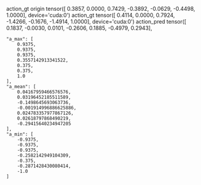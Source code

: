 action_gt origin  tensor([ 0.3857,  0.0000,  0.7429, -0.3892, -0.0629, -0.4498,  1.0000],
       device='cuda:0')
action_gt  tensor([ 0.4114,  0.0000,  0.7924, -1.4266, -0.1676, -1.4914,  1.0000],
       device='cuda:0')
action_pred  tensor([ 0.1837, -0.0030,  0.0101, -0.2606,  0.1885, -0.4979,  0.2943],

    "a_max": [
        0.9375,
        0.9375,
        0.9375,
        0.3557142913341522,
        0.375,
        0.375,
        1.0
    ],
    "a_mean": [
        0.04167959466576576,
        0.03196452185511589,
        -0.1498645693063736,
        -0.001914996886625886,
        0.024783357977867126,
        0.02618797868490219,
        -0.29415640234947205
    ],
    "a_min": [
        -0.9375,
        -0.9375,
        -0.9375,
        -0.2582142949104309,
        -0.375,
        -0.2871428430080414,
        -1.0
    ]